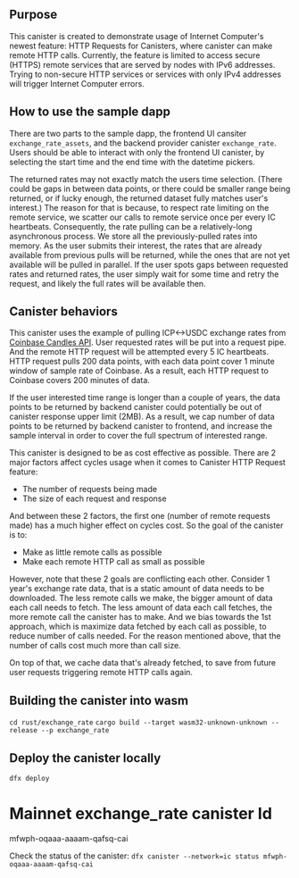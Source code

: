 ## Purpose
This canister is created to demonstrate usage of Internet Computer's newest feature: HTTP Requests
for Canisters, where canister can make remote HTTP calls. Currently, the feature is limited to
access secure (HTTPS) remote services that are served by nodes with IPv6 addresses. Trying to
non-secure HTTP services or services with only IPv4 addresses will trigger Internet Computer errors.

## How to use the sample dapp
There are two parts to the sample dapp, the frontend UI cansiter `exchange_rate_assets`, and the
backend provider canister `exchange_rate`. Users should be able to interact with only the frontend
UI canister, by selecting the start time and the end time with the datetime pickers.

The returned rates may not exactly match the users time selection. (There could be gaps in between
data points, or there could be smaller range being returned, or if lucky enough, the returned
dataset fully matches user's interest.) The reason for that is because, to respect rate limiting
on the remote service, we scatter our calls to remote service once per every IC heartbeats.
Consequently, the rate pulling can be a relatively-long asynchronous process. We store all the
previously-pulled rates into memory. As the user submits their interest, the rates that are already
available from previous pulls will be returned, while the ones that are not yet available will be
pulled in parallel. If the user spots gaps between requested rates and returned rates, the user
simply wait for some time and retry the request, and likely the full rates will be available then.

## Canister behaviors
This canister uses the example of pulling ICP<->USDC exchange rates from
[Coinbase Candles API](https://docs.cloud.coinbase.com/exchange/reference/exchangerestapi_getproductcandles).
User requested rates will be put into a request pipe. And the remote HTTP request will be
attempted every 5 IC heartbeats. HTTP request pulls 200 data points, with each data point cover
1 minute window of sample rate of Coinbase. As a result, each HTTP request to Coinbase covers
200 minutes of data. 

If the user interested time range is longer than a couple of years, the data points to be returned
by backend canister could potentially be out of canister response upper limit (2MB). As a result,
we cap number of data points to be returned by backend canister to frontend, and increase the
sample interval in order to cover the full spectrum of interested range.

This canister is designed to be as cost effective as possible. There are 2 major factors affect
cycles usage when it comes to Canister HTTP Request feature:
- The number of requests being made
- The size of each request and response

And between these 2 factors, the first one (number of remote requests made) has a much higher
effect on cycles cost. So the goal of the canister is to:
- Make as little remote calls as possible
- Make each remote HTTP call as small as possible

However, note that these 2 goals are conflicting each other. Consider 1 year's exchange rate
data, that is a static amount of data needs to be downloaded. The less remote calls we make, the
bigger amount of data each call needs to fetch. The less amount of data each call fetches, the
more remote call the canister has to make. And we bias towards the 1st approach, which is
maximize data fetched by each call as possible, to reduce number of calls needed. For the reason
mentioned above, that the number of calls cost much more than call size.

On top of that, we cache data that's already fetched, to save from future user requests
triggering remote HTTP calls again.

## Building the canister into wasm
`cd rust/exchange_rate`
`cargo build --target wasm32-unknown-unknown --release --p exchange_rate`
## Deploy the canister locally
`dfx deploy`

# Mainnet exchange_rate canister Id
mfwph-oqaaa-aaaam-qafsq-cai

Check the status of the canister: `dfx canister --network=ic status mfwph-oqaaa-aaaam-qafsq-cai`
